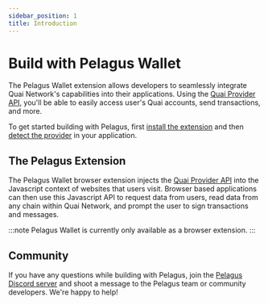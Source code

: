 ```yaml
---
sidebar_position: 1
title: Introduction
---
```


# Build with Pelagus Wallet

The Pelagus Wallet extension allows developers to seamlessly integrate Quai Network's capabilities into their applications. Using the [Quai Provider API](./api/quai-provider.md), you'll be able to easily access user's Quai accounts, send transactions, and more.

To get started building with Pelagus, first [install the extension](../wallet/use-pelagus/installation.md) and then [detect the provider](./get-started/detecting-pelagus.md) in your application.

## The Pelagus Extension

The Pelagus Wallet browser extension injects the [Quai Provider API](./api/quai-provider.md) into the Javascript context of websites that users visit. Browser based applications can then use this Javascript API to request data from users, read data from any chain within Quai Network, and prompt the user to sign transactions and messages.

:::note
Pelagus Wallet is currently only available as a browser extension.
:::

## Community

If you have any questions while building with Pelagus, join the [Pelagus Discord server](https://discord.gg/UUTfPKfRrh) and shoot a message to the Pelagus team or community developers. We're happy to help!
